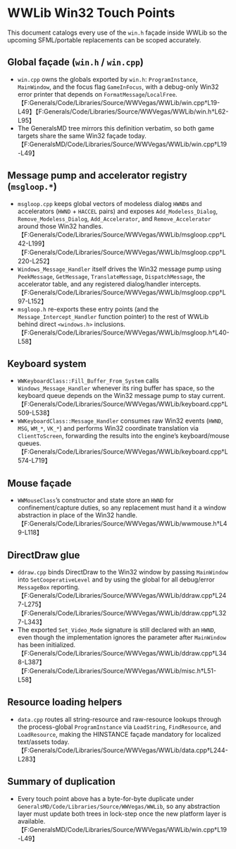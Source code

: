 # WWLib Win32 Touch Points

This document catalogs every use of the `win.h` façade inside WWLib so the upcoming SFML/portable replacements can be scoped accurately.

## Global façade (`win.h` / `win.cpp`)
* `win.cpp` owns the globals exported by `win.h`: `ProgramInstance`, `MainWindow`, and the focus flag `GameInFocus`, with a debug-only Win32 error printer that depends on `FormatMessage`/`LocalFree`.【F:Generals/Code/Libraries/Source/WWVegas/WWLib/win.cpp†L19-L49】【F:Generals/Code/Libraries/Source/WWVegas/WWLib/win.h†L62-L95】
* The GeneralsMD tree mirrors this definition verbatim, so both game targets share the same Win32 façade today.【F:GeneralsMD/Code/Libraries/Source/WWVegas/WWLib/win.cpp†L19-L49】

## Message pump and accelerator registry (`msgloop.*`)
* `msgloop.cpp` keeps global vectors of modeless dialog `HWND`s and accelerators (`HWND` + `HACCEL` pairs) and exposes `Add_Modeless_Dialog`, `Remove_Modeless_Dialog`, `Add_Accelerator`, and `Remove_Accelerator` around those Win32 handles.【F:Generals/Code/Libraries/Source/WWVegas/WWLib/msgloop.cpp†L42-L199】【F:Generals/Code/Libraries/Source/WWVegas/WWLib/msgloop.cpp†L220-L252】
* `Windows_Message_Handler` itself drives the Win32 message pump using `PeekMessage`, `GetMessage`, `TranslateMessage`, `DispatchMessage`, the accelerator table, and any registered dialog/handler intercepts.【F:Generals/Code/Libraries/Source/WWVegas/WWLib/msgloop.cpp†L97-L152】
* `msgloop.h` re-exports these entry points (and the `Message_Intercept_Handler` function pointer) to the rest of WWLib behind direct `<windows.h>` inclusions.【F:Generals/Code/Libraries/Source/WWVegas/WWLib/msgloop.h†L40-L58】

## Keyboard system
* `WWKeyboardClass::Fill_Buffer_From_System` calls `Windows_Message_Handler` whenever its ring buffer has space, so the keyboard queue depends on the Win32 message pump to stay current.【F:Generals/Code/Libraries/Source/WWVegas/WWLib/keyboard.cpp†L509-L538】
* `WWKeyboardClass::Message_Handler` consumes raw Win32 events (`HWND`, `MSG`, `WM_*`, `VK_*`) and performs Win32 coordinate translation via `ClientToScreen`, forwarding the results into the engine’s keyboard/mouse queues.【F:Generals/Code/Libraries/Source/WWVegas/WWLib/keyboard.cpp†L574-L719】

## Mouse façade
* `WWMouseClass`’s constructor and state store an `HWND` for confinement/capture duties, so any replacement must hand it a window abstraction in place of the Win32 handle.【F:Generals/Code/Libraries/Source/WWVegas/WWLib/wwmouse.h†L49-L118】

## DirectDraw glue
* `ddraw.cpp` binds DirectDraw to the Win32 window by passing `MainWindow` into `SetCooperativeLevel` and by using the global for all debug/error `MessageBox` reporting.【F:Generals/Code/Libraries/Source/WWVegas/WWLib/ddraw.cpp†L247-L275】【F:Generals/Code/Libraries/Source/WWVegas/WWLib/ddraw.cpp†L327-L343】
* The exported `Set_Video_Mode` signature is still declared with an `HWND`, even though the implementation ignores the parameter after `MainWindow` has been initialized.【F:Generals/Code/Libraries/Source/WWVegas/WWLib/ddraw.cpp†L348-L387】【F:Generals/Code/Libraries/Source/WWVegas/WWLib/misc.h†L51-L58】

## Resource loading helpers
* `data.cpp` routes all string-resource and raw-resource lookups through the process-global `ProgramInstance` via `LoadString`, `FindResource`, and `LoadResource`, making the HINSTANCE façade mandatory for localized text/assets today.【F:Generals/Code/Libraries/Source/WWVegas/WWLib/data.cpp†L244-L283】

## Summary of duplication
* Every touch point above has a byte-for-byte duplicate under `GeneralsMD/Code/Libraries/Source/WWVegas/WWLib`, so any abstraction layer must update both trees in lock-step once the new platform layer is available.【F:GeneralsMD/Code/Libraries/Source/WWVegas/WWLib/win.cpp†L19-L49】
